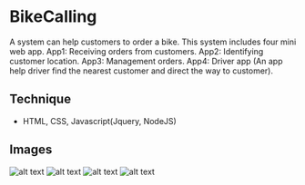 # BikeCalling
A system can help customers to order a bike.
This system includes four mini web app.
App1: Receiving orders from customers.
App2: Identifying customer location.
App3: Management orders.
App4: Driver app (An app help driver find the nearest customer and direct the way to customer).

## Technique
* HTML, CSS, Javascript(Jquery, NodeJS)

## Images

![alt text](https://i.imgur.com/V94WqGy.png)
![alt text](https://i.imgur.com/juyQ0NN.png)
![alt text](https://i.imgur.com/V94WqGy.png)
![alt text](https://i.imgur.com/V94WqGy.png)

